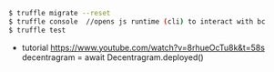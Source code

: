 ```sh
$ truffle migrate --reset
$ truffle console  //opens js runtime (cli) to interact with bc
$ truffle test

``` 
- tutorial https://www.youtube.com/watch?v=8rhueOcTu8k&t=58s
decentragram = await Decentragram.deployed()